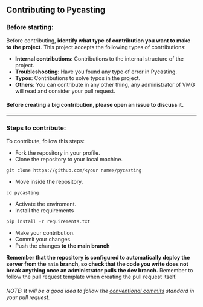 ## Contributing to Pycasting
### Before starting:
Before contributing, **identify what type of contribution you want to make to the project**. This project accepts the following types of contributions:
* **Internal contributions**: Contributions to the internal structure of the project.
* **Troubleshooting**: Have you found any type of error in Pycasting.
* **Typos**: Contributions to solve typos in the project.
* **Others**: You can contribute in any other thing, any administrator of VMG will read and consider your pull request.

#### Before creating a big contribution, please open an issue to discuss it.

---

### Steps to contribute:
To contribute, follow this steps:
* Fork the repository in your profile.
* Clone the repository to your local machine.
```
git clone https://github.com/<your name>/pycasting
```
* Move inside the repository.
```shell
cd pycasting
```
* Activate the enviroment.
* Install the requirements
```shell
pip install -r requirements.txt
```
* Make your contribution.
* Commit your changes.
* Push the changes **to the main branch**

**Remember that the repository is configured to automatically deploy the server from the** `main` **branch, so check that the code you write does not break anything once an administrator pulls the dev branch.**
Remember to follow the pull request template when creating the pull request itself.
###### NOTE: It will be a good idea to follow the [conventional commits](https://conventionalcommits.org) standard in your pull request.
